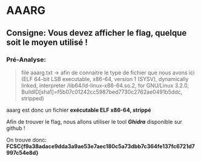 # AAARG

## Consigne: Vous devez afficher le flag, quelque soit le moyen utilisé !

### Pré-Analyse:

> file aaarg.txt -> afin de connaitre le type de fichier que nous avons ici (ELF 64-bit LSB executable, x86-64, version 1 (SYSV), dynamically linked, interpreter /lib64/ld-linux-x86-64.so.2, for GNU/Linux 3.2.0, BuildID[sha1]=f5b07c01242cc5987bed7730c2762ae0491b5ddc, stripped)

aaarg est donc un fichier **exécutable ELF x86-64, strippé**

Afin de trouver le flag, nous allons utiliser le tool _**Ghidra**_ disponible sur github !

On trouve donc:
**FCSC{f9a38adace9dda3a9ae53e7aec180c5a73dbb7c364fe137fc6721d7997c54e8d}**
